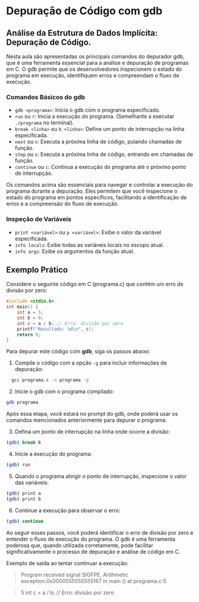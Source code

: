 # Depuração de Código com gdb

## Análise da Estrutura de Dados Implícita: Depuração de Código.

Nesta aula são apresentadas os principais comandos do depurador gdb, que é uma ferramenta essencial para a análise e depuração de programas em C. O gdb permite que os desenvolvedores inspecionem o estado do programa em execução, identifiquem erros e compreendam o fluxo de execução.

### Comandos Básicos do gdb
- `gdb <programa>`: Inicia o gdb com o programa especificado.
- `run` ou `r`: Inicia a execução do programa. (Semelhante a executar `./programa` no terminal).
- `break <linha>` ou `b <linha>`: Define um ponto de interrupção na linha especificada.
- `next` ou `n`: Executa a próxima linha de código, pulando chamadas de função.
- `step` ou `s`: Executa a próxima linha de código, entrando em chamadas de função.
- `continue` ou `c`: Continua a execução do programa até o próximo ponto de interrupção.


Os comandos acima são essenciais para navegar e controlar a execução do programa durante a depuração. Eles permitem que você inspecione o estado do programa em pontos específicos, facilitando a identificação de erros e a compreensão do fluxo de execução.

### Inspeção de Variáveis
- `print <variável>` ou `p <variável>`: Exibe o valor da variável especificada.
- `info locals`: Exibe todas as variáveis locais no escopo atual.
- `info args`: Exibe os argumentos da função atual.

## Exemplo Prático
Considere o seguinte código em C (programa.c) que contém um erro de divisão por zero:
```c
#include <stdio.h>
int main() {
    int a = 5;
    int b = 0;
    int c = a / b; // Erro: divisão por zero
    printf("Resultado: %d\n", c);
    return 0;
}
```
Para depurar este código com **gdb**, siga os passos abaixo:
1. Compile o código com a opção `-g` para incluir informações de depuração:
 ```bash
   gcc programa.c -o programa -g
   ```
2. Inicie o gdb com o programa compilado:
```bash
gdb programa
```

Após essa etapa, você estará no prompt do gdb, onde poderá usar os comandos mencionados anteriormente para depurar o programa.

3. Defina um ponto de interrupção na linha onde ocorre a divisão:

```bash
(gdb) break 6
```
4. Inicie a execução do programa:
```bash
(gdb) run
```

5. Quando o programa atingir o ponto de interrupção, inspecione o valor das variáveis:
```bash
(gdb) print a
(gdb) print b
```
6. Continue a execução para observar o erro:
```bash
(gdb) continue
``` 

Ao seguir esses passos, você poderá identificar o erro de divisão por zero e entender o fluxo de execução do programa. O gdb é uma ferramenta poderosa que, quando utilizada corretamente, pode facilitar significativamente o processo de depuração e análise de código em C.

Exemplo de saída ao tentar continuar a execução:

> Program received signal SIGFPE, Arithmetic exception.0x0000555555555167 in main () at programa.c:5

> 5           int c = a / b; // Erro: divisão por zero




